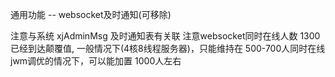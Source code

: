 通用功能 -- websocket及时通知(可移除)

注意与系统 xjAdminMsg 及时通知表有关联
注意websocket同时在线人数 1300已经到达颠覆值, 一般情况下(4核8线程服务器)，只能维持在 500-700人同时在线
jwm调优的情况下，可以能加置 1000人左右

